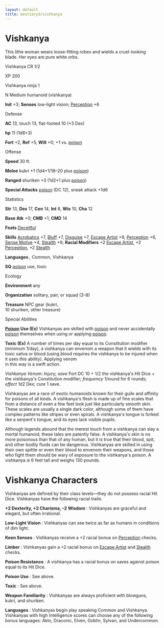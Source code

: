 ```yaml
---
layout: default
title: bestiary3/vishkanya
---
```

# Vishkanya

This lithe woman wears loose-fitting robes and wields a cruel-looking blade. Her eyes are pure white orbs.

Vishkanya CR 1/2

XP 200

Vishkanya ninja 1

N Medium humanoid (vishkanya)

**Init** +3; **Senses** low-light vision; [Perception](skills/perception#_perception) +6

Defense

**AC** 13, touch 13, flat-footed 10 (+3 Dex)

**hp** 11 (1d8+3)

**Fort** +2, **Ref** +5, **Will** +0; +1 vs. [poison](monsters/universalMonsterRules#_poison-(ex-or-su))

Offense

**Speed** 30 ft.

**Melee** kukri +1 (1d4+1/18–20 plus [poison](monsters/universalMonsterRules#_poison-(ex-or-su)))

**Ranged** shuriken +3 (1d2+1 plus [poison](monsters/universalMonsterRules#_poison-(ex-or-su)))

**Special Attacks** [poison](monsters/universalMonsterRules#_poison-(ex-or-su)) (DC 12), sneak attack +1d6

Statistics

**Str** 13, **Dex** 17, **Con** 14, **Int** 8, **Wis** 10, **Cha** 12

**Base Atk** +0; **CMB** +1; **CMD** 14

**Feats** [Deceitful](feats#_deceitful)

**Skills** [Acrobatics](skills/acrobatics#_acrobatics) +7, [Bluff](skills/bluff#_bluff) +7, [Disguise](skills/disguise#_disguise) +7, [Escape Artist](skills/escapeArtist#_escape-artist) +9, [Perception](skills/perception#_perception) +6, [Sense Motive](skills/senseMotive#_sense-motive) +4, [Stealth](skills/stealth#_stealth) +9; **Racial Modifiers** +2 [Escape Artist](skills/escapeArtist#_escape-artist), +2 [Perception](skills/perception#_perception), +2 [Stealth](skills/stealth#_stealth)

**Languages** , Common, Vishkanya

**SQ** [poison](monsters/universalMonsterRules#_poison-(ex-or-su)) use, toxic

Ecology

**Environment** any

**Organization** solitary, pair, or squad (3–8)

**Treasure** NPC gear (kukri,   
10 shuriken, other treasure)

Special Abilities

**[Poison](monsters/universalMonsterRules#_poison-(ex-or-su)) Use (Ex)** Vishkanyas are skilled with [poison](monsters/universalMonsterRules#_poison-(ex-or-su)) and never accidentally [poison](monsters/universalMonsterRules#_poison-(ex-or-su)) themselves when using or applying [poison](monsters/universalMonsterRules#_poison-(ex-or-su)).

**Toxic (Ex)** A number of times per day equal to its Constitution modifier (minimum 1/day), a vishkanya can envenom a weapon that it wields with its toxic saliva or blood (using blood requires the vishkanya to be injured when it uses this ability). Applying venom   
in this way is a swift action.

_Vishkanya Venom_: Injury; _save_ Fort DC 10 + 1/2 the vishkanya's Hit Dice + the vishkanya's Constitution modifier; _frequency_ 1/round for 6 rounds; _effect_ 1d2 Dex; _cure_ 1 save.

Vishkanyas are a race of exotic humanoids known for their guile and affinity for poisons of all kinds. A vishkanya's flesh is made up of fine scales that from a distance of even a few feet look just like particularly smooth skin. These scales are usually a single dark color, although some of them have complex patterns like stripes or even spirals. A vishkanya's tongue is forked like a serpent's tongue, and its eyes lack visible pupils.

Although legends abound that the merest touch from a vishkanya can slay a mortal humanoid, these tales are patently false. A vishkanya's skin is no more poisonous than that of any human, but it is true that their blood, spit, and other bodily fluids can be dangerous. Vishkanyas are skilled in using their own spittle or even their blood to envenom their weapons, and those who fight them should be wary of exposure to the vishkanya's poison. A vishkanya is 6 feet tall and weighs 130 pounds.

# Vishkanya Characters

Vishkanyas are defined by their class levels—they do not possess racial Hit Dice. Vishkanyas have the following racial traits.

**+2 Dexterity, +2 Charisma, –2 Wisdom** : Vishkanyas are graceful and elegant, but often irrational.

**Low-Light Vision** : Vishkanyas can see twice as far as humans in conditions of dim light.

**Keen Senses** : Vishkanyas receive a +2 racial bonus on [Perception](skills/perception#_perception) checks.

**Limber** : Vishkanyas gain a +2 racial bonus on [Escape Artist](skills/escapeArtist#_escape-artist) and [Stealth](skills/stealth#_stealth) checks.

**Poison Resistance** : A vishkanya has a racial bonus on saves against poison equal to its Hit Dice.

**Poison Use** : See above.

**Toxic** : See above.

**Weapon Familiarity** : Vishkanyas are always proficient with blowguns, kukri, and shuriken.

**Languages** : Vishkanyas begin play speaking Common and Vishkanya. Vishkanyas with high Intelligence scores can choose any of the following bonus languages: Aklo, Draconic, Elven, Goblin, Sylvan, and Undercommon.

